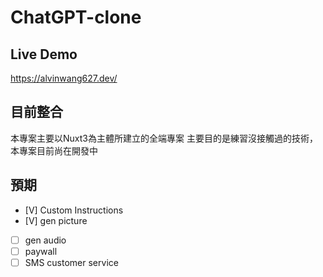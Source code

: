 # ChatGPT-clone


## Live Demo
https://alvinwang627.dev/

## 目前整合
本專案主要以Nuxt3為主體所建立的全端專案
主要目的是練習沒接觸過的技術，本專案目前尚在開發中

## 預期
- [V] Custom Instructions
- [V] gen picture
- [ ] gen audio
- [ ] paywall
- [ ] SMS customer service
